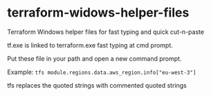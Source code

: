 # terraform-widows-helper-files
Terraform Windows helper files for fast typing and quick cut-n-paste

tf.exe is linked to terraform.exe fast typing at cmd prompt.

Put these file in your path and open a new command prompt.

Example: 
`tfs module.regions.data.aws_region.info["eu-west-3"]`

tfs replaces the quoted strings with commented quoted strings
